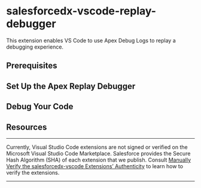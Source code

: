 # salesforcedx-vscode-replay-debugger
This extension enables VS Code to use Apex Debug Logs to replay a debugging experience.

## Prerequisites

## Set Up the Apex Replay Debugger

## Debug Your Code

## Resources

---
Currently, Visual Studio Code extensions are not signed or verified on the Microsoft Visual Studio Code Marketplace. Salesforce provides the Secure Hash Algorithm (SHA) of each extension that we publish. Consult [Manually Verify the salesforcedx-vscode Extensions’ Authenticity](https://developer.salesforce.com/media/vscode/SHA256.md) to learn how to verify the extensions.  

---
